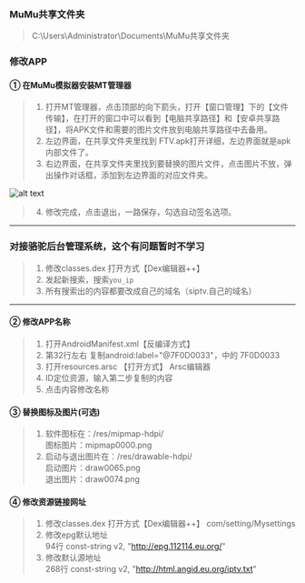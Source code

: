 ### MuMu共享文件夹
> C:\Users\Administrator\Documents\MuMu共享文件夹

### 修改APP
#### ① 在MuMu模拟器安装MT管理器
> 1. 打开MT管理器，点击顶部的向下箭头，打开【窗口管理】下的【文件传输】，在打开的窗口中可以看到【电脑共享路径】和【安卓共享路径】，将APK文件和需要的图片文件放到电脑共享路径中去备用。
> 2. 左边界面，在共享文件夹里找到 FTV.apk打开详细，左边界面就是apk内部文件了。
> 3. 右边界面，在共享文件夹里找到要替换的图片文件，点击图片不放，弹出操作对话框，添加到左边界面的对应文件夹。

![alt text](img/冯家电视设置/MT管理器.jpg)
> 4. 修改完成，点击退出，一路保存，勾选自动签名选项。

***
### 对接骆驼后台管理系统，这个有问题暂时不学习
> 1. 修改classes.dex  打开方式【Dex编辑器++】 
> 2. 发起新搜索，搜索`you_ip`
> 3. 所有搜索出的内容都要改成自己的域名（siptv.自己的域名）
****
#### ② 修改APP名称
> 1. 打开AndroidManifest.xml【反编译方式】
> 2. 第32行左右 复制android:label="@7F0D0033"，中的 7F0D0033
> 3. 打开resources.arsc 【打开方式】 Arsc编辑器
> 4. ID定位资源，输入第二步复制的内容
> 5. 点击内容修改名称

#### ③ 替换图标及图片(可选)

> 1. 软件图标在：/res/mipmap-hdpi/\
图标图片：mipmap0000.png
> 2. 启动与退出图片在：/res/drawable-hdpi/\
启动图片：draw0065.png\
退出图片：draw0074.png

#### ④ 修改资源链接网址

> 1. 修改classes.dex  打开方式【Dex编辑器++】 com/setting/Mysettings
> 2. 修改epg默认地址\
   94行 const-string v2, "http://epg.112114.eu.org/"
> 3. 修改默认源地址\
268行 const-string v2, "http://html.angid.eu.org/iptv.txt" 

